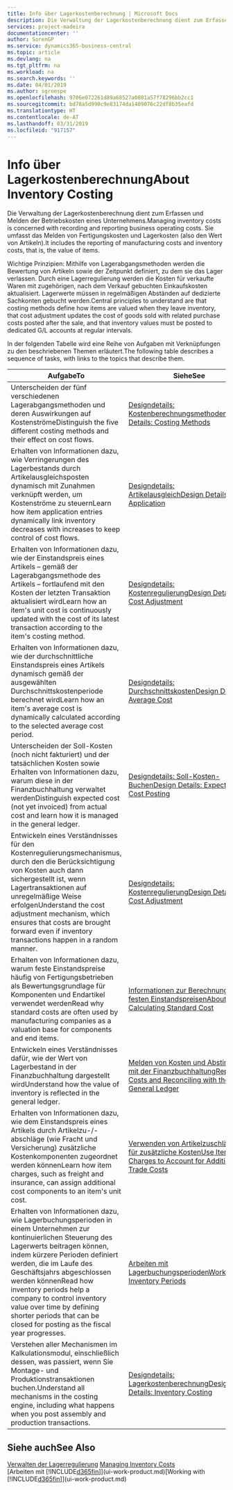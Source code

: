 ```yaml
---
title: Info über Lagerkostenberechnung | Microsoft Docs
description: Die Verwaltung der Lagerkostenberechnung dient zum Erfassen und Melden der Betriebskosten eines Unternehmens. Sie umfasst das Melden von Fertigungskosten und Lagerkosten (also den Wert von Artikeln).
services: project-madeira
documentationcenter: ''
author: SorenGP
ms.service: dynamics365-business-central
ms.topic: article
ms.devlang: na
ms.tgt_pltfrm: na
ms.workload: na
ms.search.keywords: ''
ms.date: 04/01/2019
ms.author: sgroespe
ms.openlocfilehash: 9706e072261d89a68527a0801a57f78296bb2cc1
ms.sourcegitcommit: bd78a5d990c9e83174da1409076c22df8b35eafd
ms.translationtype: HT
ms.contentlocale: de-AT
ms.lasthandoff: 03/31/2019
ms.locfileid: "917157"
---
```

# <a name="about-inventory-costing"></a><span data-ttu-id="984cd-104">Info über Lagerkostenberechnung</span><span class="sxs-lookup"><span data-stu-id="984cd-104">About Inventory Costing</span></span>
<span data-ttu-id="984cd-105">Die Verwaltung der Lagerkostenberechnung dient zum Erfassen und Melden der Betriebskosten eines Unternehmens.</span><span class="sxs-lookup"><span data-stu-id="984cd-105">Managing inventory costs is concerned with recording and reporting business operating costs.</span></span> <span data-ttu-id="984cd-106">Sie umfasst das Melden von Fertigungskosten und Lagerkosten (also den Wert von Artikeln).</span><span class="sxs-lookup"><span data-stu-id="984cd-106">It includes the reporting of manufacturing costs and inventory costs, that is, the value of items.</span></span>  

 <span data-ttu-id="984cd-107">Wichtige Prinzipien: Mithilfe von Lagerabgangsmethoden werden die Bewertung von Artikeln sowie der Zeitpunkt definiert, zu dem sie das Lager verlassen. Durch eine Lagerregulierung werden die Kosten für verkaufte Waren mit zugehörigen, nach dem Verkauf gebuchten Einkaufskosten aktualisiert. Lagerwerte müssen in regelmäßigen Abständen auf dedizierte Sachkonten gebucht werden.</span><span class="sxs-lookup"><span data-stu-id="984cd-107">Central principles to understand are that costing methods define how items are valued when they leave inventory, that cost adjustment updates the cost of goods sold with related purchase costs posted after the sale, and that inventory values must be posted to dedicated G/L accounts at regular intervals.</span></span>  

 <span data-ttu-id="984cd-108">In der folgenden Tabelle wird eine Reihe von Aufgaben mit Verknüpfungen zu den beschriebenen Themen erläutert.</span><span class="sxs-lookup"><span data-stu-id="984cd-108">The following table describes a sequence of tasks, with links to the topics that describe them.</span></span>   

|<span data-ttu-id="984cd-109">**Aufgabe**</span><span class="sxs-lookup"><span data-stu-id="984cd-109">**To**</span></span>|<span data-ttu-id="984cd-110">**Siehe**</span><span class="sxs-lookup"><span data-stu-id="984cd-110">**See**</span></span>|  
|------------|-------------|  
|<span data-ttu-id="984cd-111">Unterscheiden der fünf verschiedenen Lagerabgangsmethoden und deren Auswirkungen auf Kostenströme</span><span class="sxs-lookup"><span data-stu-id="984cd-111">Distinguish the five different costing methods and their effect on cost flows.</span></span>|[<span data-ttu-id="984cd-112">Designdetails: Kostenberechnungsmethoden</span><span class="sxs-lookup"><span data-stu-id="984cd-112">Design Details: Costing Methods</span></span>](design-details-costing-methods.md)|  
|<span data-ttu-id="984cd-113">Erhalten von Informationen dazu, wie Verringerungen des Lagerbestands durch Artikelausgleichsposten dynamisch mit Zunahmen verknüpft werden, um Kostenströme zu steuern</span><span class="sxs-lookup"><span data-stu-id="984cd-113">Learn how item application entries dynamically link inventory decreases with increases to keep control of cost flows.</span></span>|[<span data-ttu-id="984cd-114">Designdetails: Artikelausgleich</span><span class="sxs-lookup"><span data-stu-id="984cd-114">Design Details: Item Application</span></span>](design-details-item-application.md)|  
|<span data-ttu-id="984cd-115">Erhalten von Informationen dazu, wie der Einstandspreis eines Artikels – gemäß der Lagerabgangsmethode des Artikels – fortlaufend mit den Kosten der letzten Transaktion aktualisiert wird</span><span class="sxs-lookup"><span data-stu-id="984cd-115">Learn how an item's unit cost is continuously updated with the cost of its latest transaction according to the item's costing method.</span></span>|[<span data-ttu-id="984cd-116">Designdetails: Kostenregulierung</span><span class="sxs-lookup"><span data-stu-id="984cd-116">Design Details: Cost Adjustment</span></span>](design-details-cost-adjustment.md)|  
|<span data-ttu-id="984cd-117">Erhalten von Informationen dazu, wie der durchschnittliche Einstandspreis eines Artikels dynamisch gemäß der ausgewählten Durchschnittskostenperiode berechnet wird</span><span class="sxs-lookup"><span data-stu-id="984cd-117">Learn how an item's average cost is dynamically calculated according to the selected average cost period.</span></span>|[<span data-ttu-id="984cd-118">Designdetails: Durchschnittskosten</span><span class="sxs-lookup"><span data-stu-id="984cd-118">Design Details: Average Cost</span></span>](design-details-average-cost.md)|  
|<span data-ttu-id="984cd-119">Unterscheiden der Soll-Kosten (noch nicht fakturiert) und der tatsächlichen Kosten sowie Erhalten von Informationen dazu, warum diese in der Finanzbuchhaltung verwaltet werden</span><span class="sxs-lookup"><span data-stu-id="984cd-119">Distinguish expected cost (not yet invoiced) from actual cost and learn how it is managed in the general ledger.</span></span>|[<span data-ttu-id="984cd-120">Designdetails: Soll-Kosten-Buchen</span><span class="sxs-lookup"><span data-stu-id="984cd-120">Design Details: Expected Cost Posting</span></span>](design-details-expected-cost-posting.md)|  
|<span data-ttu-id="984cd-121">Entwickeln eines Verständnisses für den Kostenregulierungsmechanismus, durch den die Berücksichtigung von Kosten auch dann sichergestellt ist, wenn Lagertransaktionen auf unregelmäßige Weise erfolgen</span><span class="sxs-lookup"><span data-stu-id="984cd-121">Understand the cost adjustment mechanism, which ensures that costs are brought forward even if inventory transactions happen in a random manner.</span></span>|[<span data-ttu-id="984cd-122">Designdetails: Kostenregulierung</span><span class="sxs-lookup"><span data-stu-id="984cd-122">Design Details: Cost Adjustment</span></span>](design-details-cost-adjustment.md)|  
|<span data-ttu-id="984cd-123">Erhalten von Informationen dazu, warum feste Einstandspreise häufig von Fertigungsbetrieben als Bewertungsgrundlage für Komponenten und Endartikel verwendet werden</span><span class="sxs-lookup"><span data-stu-id="984cd-123">Read why standard costs are often used by manufacturing companies as a valuation base for components and end items.</span></span>|[<span data-ttu-id="984cd-124">Informationen zur Berechnung von festen Einstandspreisen</span><span class="sxs-lookup"><span data-stu-id="984cd-124">About Calculating Standard Cost</span></span>](finance-about-calculating-standard-cost.md)|  
|<span data-ttu-id="984cd-125">Entwickeln eines Verständnisses dafür, wie der Wert von Lagerbestand in der Finanzbuchhaltung dargestellt wird</span><span class="sxs-lookup"><span data-stu-id="984cd-125">Understand how the value of inventory is reflected in the general ledger.</span></span>|[<span data-ttu-id="984cd-126">Melden von Kosten und Abstimmen mit der Finanzbuchhaltung</span><span class="sxs-lookup"><span data-stu-id="984cd-126">Reporting Costs and Reconciling with the General Ledger</span></span>](finance-report-costs-and-reconcile-with-the-general-ledger.md)|  
|<span data-ttu-id="984cd-127">Erhalten von Informationen dazu, wie dem Einstandspreis eines Artikels durch Artikelzu-/-abschläge (wie Fracht und Versicherung) zusätzliche Kostenkomponenten zugeordnet werden können</span><span class="sxs-lookup"><span data-stu-id="984cd-127">Learn how item charges, such as freight and insurance, can assign additional cost components to an item's unit cost.</span></span>|[<span data-ttu-id="984cd-128">Verwenden von Artikelzuschlägen für zusätzliche Kosten</span><span class="sxs-lookup"><span data-stu-id="984cd-128">Use Item Charges to Account for Additional Trade Costs</span></span>](payables-how-assign-item-charges.md)|  
|<span data-ttu-id="984cd-129">Erhalten von Informationen dazu, wie Lagerbuchungsperioden in einem Unternehmen zur kontinuierlichen Steuerung des Lagerwerts beitragen können, indem kürzere Perioden definiert werden, die im Laufe des Geschäftsjahrs abgeschlossen werden können</span><span class="sxs-lookup"><span data-stu-id="984cd-129">Read how inventory periods help a company to control inventory value over time by defining shorter periods that can be closed for posting as the fiscal year progresses.</span></span>|[<span data-ttu-id="984cd-130">Arbeiten mit Lagerbuchungsperioden</span><span class="sxs-lookup"><span data-stu-id="984cd-130">Work with Inventory Periods</span></span>](finance-how-to-work-with-inventory-periods.md)|  
|<span data-ttu-id="984cd-131">Verstehen aller Mechanismen im Kalkulationsmodul, einschließlich dessen, was passiert, wenn Sie Montage- und Produktionstransaktionen buchen.</span><span class="sxs-lookup"><span data-stu-id="984cd-131">Understand all mechanisms in the costing engine, including what happens when you post assembly and production transactions.</span></span>|[<span data-ttu-id="984cd-132">Designdetails: Lagerkostenberechnung</span><span class="sxs-lookup"><span data-stu-id="984cd-132">Design Details: Inventory Costing</span></span>](design-details-inventory-costing.md)|

## <a name="see-also"></a><span data-ttu-id="984cd-133">Siehe auch</span><span class="sxs-lookup"><span data-stu-id="984cd-133">See Also</span></span>
<span data-ttu-id="984cd-134">[Verwalten der Lagerregulierung](finance-manage-inventory-costs.md)  </span><span class="sxs-lookup"><span data-stu-id="984cd-134">[Managing Inventory Costs](finance-manage-inventory-costs.md)  </span></span>  
<span data-ttu-id="984cd-135">[Arbeiten mit [!INCLUDE[d365fin](includes/d365fin_md.md)]](ui-work-product.md)</span><span class="sxs-lookup"><span data-stu-id="984cd-135">[Working with [!INCLUDE[d365fin](includes/d365fin_md.md)]](ui-work-product.md)</span></span>
